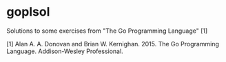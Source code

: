 # goplsol
Solutions to some exercises from "The Go Programming Language" [1]


[1] Alan A. A. Donovan and Brian W. Kernighan. 2015. The Go Programming Language. Addison-Wesley Professional. 


